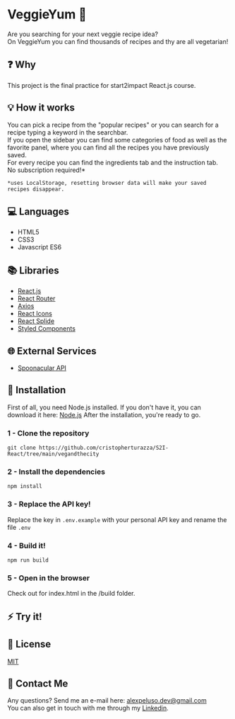 # VeggieYum :broccoli:

Are you searching for your next veggie recipe idea? <br>
On VeggieYum you can find thousands of recipes and thy are all vegetarian!

## :question: Why

This project is the final practice for start2impact React.js course.<br>

## :bulb: How it works

You can pick a recipe from the "popular recipes" or you can search for a recipe typing a keyword in the searchbar.<br>
If you open the sidebar you can find some categories of food as well as the favorite panel, where you can find all the recipes you have previously saved.<br>
For every recipe you can find the ingredients tab and the instruction tab.<br>
No subscription required!\*

`*uses LocalStorage, resetting browser data will make your saved recipes disappear.`

## :computer: Languages

- HTML5
- CSS3
- Javascript ES6

## :books: Libraries

- [React.js](https://it.reactjs.org/)
- [React Router](https://reactrouter.com/en/main)
- [Axios](https://axios-http.com/)
- [React Icons](https://react-icons.github.io/react-icons/)
- [React Splide](https://splidejs.com/)
- [Styled Components](https://styled-components.com/)

## :globe_with_meridians: External Services

- [Spoonacular API](https://spoonacular.com/food-api)

## :floppy_disk: Installation

First of all, you need Node.js installed.
If you don't have it, you can download it here:
[Node.js](https://nodejs.org/it/download/)
After the installation, you're ready to go.

### 1 - Clone the repository

`git clone https://github.com/cristopherturazza/S2I-React/tree/main/vegandthecity`

### 2 - Install the dependencies

`npm install`

### 3 - Replace the API key!

Replace the key in `.env.example` with your personal API key and rename the file `.env`

### 4 - Build it!

`npm run build`

### 5 - Open in the browser

Check out for index.html in the /build folder.

## :zap: Try it!

## :page_with_curl: License

[MIT](https://choosealicense.com/licenses/mit/)

## :e-mail: Contact Me

Any questions? Send me an e-mail here: alexpeluso.dev@gmail.com <br>
You can also get in touch with me through my [Linkedin](https://www.linkedin.com/in/alex-peluso-a42347227/).